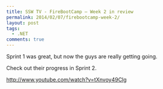 ```yaml
---
title: SSW TV - FireBootCamp – Week 2 in review
permalink: 2014/02/07/firebootcamp-week-2/
layout: post
tags:
  - .NET
comments: true
---
```


Sprint 1 was great, but now the guys are really getting going.

Check out their progress in Sprint 2.

http://www.youtube.com/watch?v=tXnvoy49Clg
